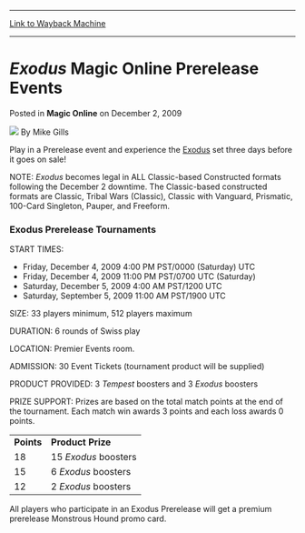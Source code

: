 
---
[Link to Wayback Machine](https://web.archive.org/web/20220524223227/https://magic.wizards.com/en/articles/archive/magic-online/exodus-magic-online-prerelease-events-2009-12-02)

[_metadata_:author]:- "Mike Gills"
[_metadata_:description]:- "Play in a Prerelease event and experience the Exodus set three days before it goes on sale! NOTE: Exodus becomes legal in ALL Classic-based Constructed formats following the December 2 downtime."
[_metadata_:generator]:- "Drupal 7 (http://drupal.org)"
[_metadata_:node]:- "688596"
[_metadata_:publish_date]:- "2009-12-02"
[_metadata_:source]:- "div-main-content"
[_metadata_:title]:- "Exodus Magic Online Prerelease Events"
[_metadata_:wayback_capture_timestamp]:- "2022-05-24 22:32:27"
[_metadata_:wayback_raw_url]:- "https://web.archive.org/web/20220524223227id_/https://magic.wizards.com/en/articles/archive/magic-online/exodus-magic-online-prerelease-events-2009-12-02"
[_metadata_:wayback_url]:- "https://magic.wizards.com/en/articles/archive/magic-online/exodus-magic-online-prerelease-events-2009-12-02"
---


*Exodus* Magic Online Prerelease Events
=======================================



 Posted in **Magic Online**
 on December 2, 2009 






![](https://media.magic.wizards.com/styles/auth_small/public/generic-avatar-150_352.png)
By Mike Gills











Play in a Prerelease event and experience the [Exodus](http://archive.wizards.com/%20http://www.wizards.com/magic/tcg/productarticle.aspx?x=mtg_tcg_exodus_productinfo%20) set three days before it goes on sale! 

NOTE: *Exodus* becomes legal in ALL Classic-based Constructed formats following the December 2 downtime. The Classic-based constructed formats are Classic, Tribal Wars (Classic), Classic with Vanguard, Prismatic, 100-Card Singleton, Pauper, and Freeform.

### Exodus Prerelease Tournaments

START TIMES:   


* Friday, December 4, 2009 4:00 PM PST/0000 (Saturday) UTC
* Friday, December 4, 2009 11:00 PM PST/0700 UTC (Saturday)
* Saturday, December 5, 2009 4:00 AM PST/1200 UTC
* Saturday, September 5, 2009 11:00 AM PST/1900 UTC

SIZE: 33 players minimum, 512 players maximum

DURATION: 6 rounds of Swiss play 

LOCATION: Premier Events room. 

ADMISSION: 30 Event Tickets (tournament product will be supplied) 

PRODUCT PROVIDED: 3 *Tempest* boosters and 3 *Exodus* boosters

PRIZE SUPPORT: Prizes are based on the total match points at the end of the tournament. Each match win awards 3 points and each loss awards 0 points.



|  |  |
| --- | --- |
| **Points** | **Product Prize** |
| 18 | 15 *Exodus* boosters |
| 15 |  6 *Exodus* boosters |
| 12 | 2 *Exodus* boosters |

  
 All players who participate in an Exodus Prerelease will get a premium prerelease Monstrous Hound promo card.








